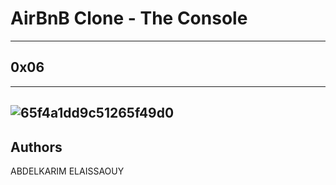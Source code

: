 # AirBnB Clone - The Console
---
## 0x06
-----
![65f4a1dd9c51265f49d0](https://github.com/samuelselasi/AirBnB_clone_v4/assets/85158665/ac4e3040-4661-4b48-bfbc-9c5fdd6d49c5)
-----

## Authors
ABDELKARIM ELAISSAOUY
